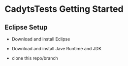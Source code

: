 # CadytsTests Getting Started 

## Eclipse Setup

 - Download and install Eclipse 
 - Download and install Jave Runtime and JDK 

 - clone this repo/branch
